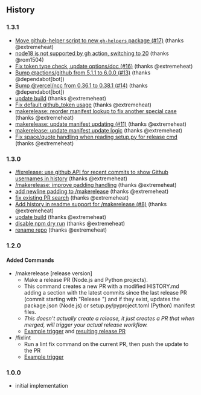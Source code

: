 ## History

### 1.3.1
* [Move github-helper script to new `gh-helpers` package (#17)](https://github.com/PrismarineJS/prismarine-repo-actions/commit/7cfb6bcd45613a5ad555463fe27d65eb441cc028) (thanks @extremeheat)
* [node18 is not supported by gh action, switching to 20](https://github.com/PrismarineJS/prismarine-repo-actions/commit/bed432092fccc6168b9c29f005ff74d97c820166) (thanks @rom1504)
* [Fix token type check, update options/doc (#16)](https://github.com/PrismarineJS/prismarine-repo-actions/commit/c4c9ead22a191073f261a0ce40c067c1432d9cdb) (thanks @extremeheat)
* [Bump @actions/github from 5.1.1 to 6.0.0 (#13)](https://github.com/PrismarineJS/prismarine-repo-actions/commit/3bb43f87efaef757878d497e645020f6473a972b) (thanks @dependabot[bot])
* [Bump @vercel/ncc from 0.36.1 to 0.38.1 (#14)](https://github.com/PrismarineJS/prismarine-repo-actions/commit/815ae9ce1534d11643399a5774399e4fa9c9f3dd) (thanks @dependabot[bot])
* [update build](https://github.com/PrismarineJS/prismarine-repo-actions/commit/4127e381c806ccb5fa8df95e3ddc944539bf83bb) (thanks @extremeheat)
* [Fix default github_token usage](https://github.com/PrismarineJS/prismarine-repo-actions/commit/e37b4090dd4a3e98bdea0db5ac3ca8782eeaa3cb) (thanks @extremeheat)
* [makerelease: reorder manifest lookup to fix another special case](https://github.com/PrismarineJS/prismarine-repo-actions/commit/095d42c3ab8dfe762e9656884df304073d86e32a) (thanks @extremeheat)
* [makerelease: update manifest updating (#11)](https://github.com/PrismarineJS/prismarine-repo-actions/commit/af035507315e9cfc7d7d7666e12483997c5b569f) (thanks @extremeheat)
* [makerelease: update manifest update logic](https://github.com/PrismarineJS/prismarine-repo-actions/commit/9c1554bd6e981edfddfa7b52d2855c564f075616) (thanks @extremeheat)
* [Fix space/quote handling when reading setup.py for release cmd](https://github.com/PrismarineJS/prismarine-repo-actions/commit/7d28e7904aa8a922d3c7913130930bb13410889c) (thanks @extremeheat)

### 1.3.0
* [/fixrelease: use github API for recent commits to show Github usernames in history](https://github.com/PrismarineJS/prismarine-repo-actions/commit/797a7dac3052c94472a847b304a607063160d47b) (thanks @extremeheat)
* [/makerelease: improve padding handling](https://github.com/PrismarineJS/prismarine-repo-actions/commit/85203d23c3dfea003404a843fb241515fc5f6041) (thanks @extremeheat)
* [add newline padding to /makerelease](https://github.com/PrismarineJS/prismarine-repo-actions/commit/b4e70e238c983e54130b34ea5ec3ce76944281b8) (thanks @extremeheat)
* [fix existing PR search](https://github.com/PrismarineJS/prismarine-repo-actions/commit/7dbd0e24c9099d7723b3abb5be8f20bd874dc46f) (thanks @extremeheat)
* [Add history in readme support for /makerelease (#8)](https://github.com/PrismarineJS/prismarine-repo-actions/commit/e41301a96d654999f923d0f884f77466a565e5ea) (thanks @extremeheat)
* [update build](https://github.com/PrismarineJS/prismarine-repo-actions/commit/51c5f22c0dc82773c78a84f5cd0daf6ee7421fa6) (thanks @extremeheat)
* [disable npm dry run](https://github.com/PrismarineJS/prismarine-repo-actions/commit/93ac68369b67e3d83946d0c24ec4578ee2c6daaa) (thanks @extremeheat)
* [rename repo](https://github.com/PrismarineJS/prismarine-repo-actions/commit/2adb7c7c4c66fb23708856f1e74f45c7a5e29377) (thanks @extremeheat)

### 1.2.0
#### Added Commands
* /makerelease [release version]
  * Make a release PR (Node.js and Python projects).
  * This command creates a new PR with a modified HISTORY.md adding a section with the latest commits since the last release PR (commit starting with "Release ") and if they exist, updates the package.json (Node.js) or setup.py/pyproject.toml (Python) manifest files.
  * *This doesn't actually create a release, it just creates a PR that when merged, will trigger your actual release workflow.*
  * [Example trigger](https://github.com/PrismarineJS/prismarine-repo-actions/pull/1) and [resulting release PR](https://github.com/PrismarineJS/prismarine-repo-actions/pull/5)
* /fixlint
  * Run a lint fix command on the current PR, then push the update to the PR
  * [Example trigger](https://github.com/PrismarineJS/prismarine-repo-actions/pull/1#issuecomment-1611685220)

### 1.0.0

* initial implementation
